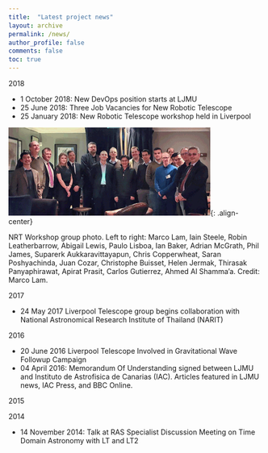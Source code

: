 ```yaml
---
title:  "Latest project news"
layout: archive
permalink: /news/
author_profile: false
comments: false
toc: true
---
```


2018
* 1 October 2018: New DevOps position starts at LJMU
* 25 June 2018:	Three Job Vacancies for New Robotic Telescope
* 25 January 2018:	New Robotic Telescope workshop held in Liverpool

![NRT workshop photo](NRTW_group_2_400.png){: .align-center}
<figcaption> NRT Workshop group photo. Left to right: Marco Lam, Iain Steele, Robin Leatherbarrow, Abigail Lewis, Paulo Lisboa, Ian Baker, Adrian McGrath, Phil James, Suparerk Aukkaravittayapun, Chris Copperwheat, Saran Poshyachinda, Juan Cozar, Christophe Buisset, Helen Jermak, Thirasak Panyaphirawat, Apirat Prasit, Carlos Gutierrez, Ahmed Al Shamma’a. Credit: Marco Lam. </figcaption>

2017
* 24 May 2017	Liverpool Telescope group begins collaboration with National Astronomical Research Institute of Thailand (NARIT)

2016
* 20 June 2016	Liverpool Telescope Involved in Gravitational Wave Followup Campaign
* 04 April 2016: Memorandum Of Understanding signed between LJMU and Instituto de Astrofisica de Canarias (IAC). Articles featured in LJMU news, IAC Press, and BBC Online.

2015

2014

* 14 November 2014: Talk at RAS Specialist Discussion Meeting on Time Domain Astronomy with LT and LT2


